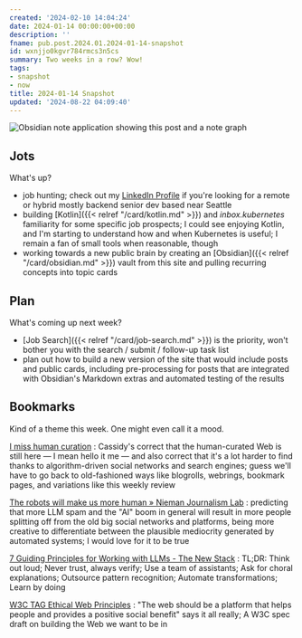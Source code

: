 ```yaml
---
created: '2024-02-10 14:04:24'
date: 2024-01-14 00:00:00+00:00
description: ''
fname: pub.post.2024.01.2024-01-14-snapshot
id: wxnjjo0kgvr784rmcs3n5cs
summary: Two weeks in a row? Wow!
tags:
- snapshot
- now
title: 2024-01-14 Snapshot
updated: '2024-08-22 04:09:40'
---
```


![Obsidian note application showing this post and a note graph](assets/Pasted%20image%2020240114095144.png "Conversion of blog to vault in progress")

## Jots

What's up?

- job hunting; check out my [LinkedIn Profile](https://www.linkedin.com/in/brianwisti/) if you're looking for a remote or hybrid mostly backend senior dev based near Seattle
- building [Kotlin]({{< relref "/card/kotlin.md" >}}) and *inbox.kubernetes* familiarity for some specific job prospects; I could see enjoying Kotlin, and I'm starting to understand how and when Kubernetes is useful; I remain a fan of small tools when reasonable, though
- working towards a new public brain by creating an [Obsidian]({{< relref "/card/obsidian.md" >}}) vault from this site and pulling recurring concepts into topic cards

## Plan

What's coming up next week?

- [Job Search]({{< relref "/card/job-search.md" >}}) is the priority, won't bother you with the search / submit / follow-up task list
- plan out how to build a new version of the site that would include posts and public cards, including pre-processing for posts that are integrated with Obsidian's Markdown extras and automated testing of the results

## Bookmarks

Kind of a theme this week. One might even call it a mood.

[I miss human curation](https://blog.cassidoo.co/post/human-curation/)
: Cassidy's correct that the human-curated Web is still here — I mean hello it me — and also correct that it's a lot harder to find thanks to algorithm-driven social networks and search engines; guess we'll have to go back to old-fashioned ways like blogrolls, webrings, bookmark pages, and variations like this weekly review

[The robots will make us more human » Nieman Journalism Lab](https://www.niemanlab.org/2023/12/the-robots-will-make-us-more-human/)
: predicting that more LLM spam and the "AI" boom in general will result in more people splitting off from the old big social networks and platforms, being more creative to differentiate between the plausible mediocrity generated by automated systems; I would love for it to be true

[7 Guiding Principles for Working with LLMs - The New Stack](https://thenewstack.io/7-guiding-principles-for-working-with-llms/)
: TL;DR: Think out loud; Never trust, always verify; Use a team of assistants; Ask for choral explanations; Outsource pattern recognition; Automate transformations; Learn by doing

[W3C TAG Ethical Web Principles](https://www.w3.org/TR/ethical-web-principles/)
: "The web should be a platform that helps people and provides a positive social benefit" says it all really; A W3C spec draft on building the Web we want to be in